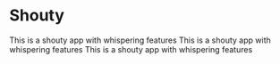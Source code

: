 # Shouty

This is a shouty app with whispering features
This is a shouty app with whispering features
This is a shouty app with whispering features

